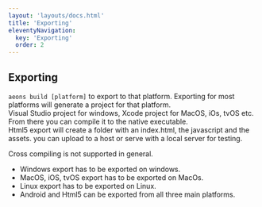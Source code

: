 ```yaml
---
layout: 'layouts/docs.html'
title: 'Exporting'
eleventyNavigation:
  key: 'Exporting'
  order: 2
---
```


## Exporting

`aeons build [platform]` to export to that platform. Exporting for most platforms will generate a project for that
platform.  
Visual Studio project for windows, Xcode project for MacOS, iOs, tvOS etc. From there you can compile it to the native
executable.  
Html5 export will create a folder with an index.html, the javascript and the assets. you can upload to a
host or serve with a local server for testing.

Cross compiling is not supported in general.
- Windows export has to be exported on windows.
- MacOS, iOS, tvOS export has to be exported on MacOs.
- Linux export has to be exported on Linux.
- Android and Html5 can be exported from all three main platforms.